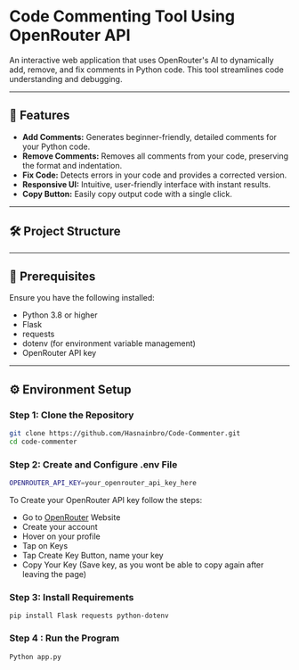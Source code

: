 # **Code Commenting Tool Using OpenRouter API**
An interactive web application that uses OpenRouter's AI to dynamically add, remove, and fix comments in Python code. This tool streamlines code understanding and debugging.

---

## 🚀 **Features**
- **Add Comments:** Generates beginner-friendly, detailed comments for your Python code.  
- **Remove Comments:** Removes all comments from your code, preserving the format and indentation.  
- **Fix Code:** Detects errors in your code and provides a corrected version.  
- **Responsive UI:** Intuitive, user-friendly interface with instant results.  
- **Copy Button:** Easily copy output code with a single click.  

---

## 🛠️ **Project Structure**


---

## 📜 **Prerequisites**
Ensure you have the following installed:
- Python 3.8 or higher
- Flask
- requests
- dotenv (for environment variable management)
- OpenRouter API key

---

## ⚙️ **Environment Setup**

### Step 1: Clone the Repository
```bash
git clone https://github.com/Hasnainbro/Code-Commenter.git
cd code-commenter
```

### Step 2: Create and Configure .env File

```bash
OPENROUTER_API_KEY=your_openrouter_api_key_here
```
To Create your OpenRouter API key follow the steps:
- Go to [OpenRouter](https://openrouter.ai/) Website
- Create your account
- Hover on your profile
- Tap on Keys
- Tap Create Key Button, name your key
- Copy Your Key (Save key, as you wont be able to copy again after leaving the page)

### Step 3: Install Requirements 

```
pip install Flask requests python-dotenv
```

### Step 4 : Run the Program

```
Python app.py
```

